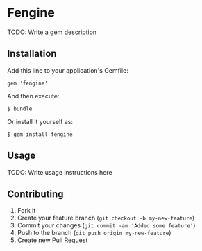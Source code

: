 # Fengine

TODO: Write a gem description

## Installation

Add this line to your application's Gemfile:

    gem 'fengine'

And then execute:

    $ bundle

Or install it yourself as:

    $ gem install fengine

## Usage

TODO: Write usage instructions here

## Contributing

1. Fork it
2. Create your feature branch (`git checkout -b my-new-feature`)
3. Commit your changes (`git commit -am 'Added some feature'`)
4. Push to the branch (`git push origin my-new-feature`)
5. Create new Pull Request
